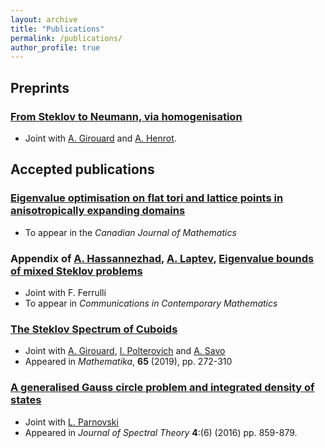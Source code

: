 ```yaml
---
layout: archive
title: "Publications"
permalink: /publications/
author_profile: true
---
```


## Preprints

###  [From Steklov to Neumann, via homogenisation](https://arxiv.org/abs/1906.09638)
* Joint with [A. Girouard](https://archimede.mat.ulaval.ca/agirouard/) and [A. Henrot](http://www.iecl.univ-lorraine.fr/~Antoine.Henrot/).

## Accepted publications

###  [Eigenvalue optimisation on flat tori and lattice points in anisotropically expanding domains](https://arxiv.org/abs/1809.01469)
* To appear in the *Canadian Journal of Mathematics*

### Appendix of [A. Hassannezhad](https://asmahassannezhad.wordpress.com/), [A. Laptev](http://wwwf.imperial.ac.uk/~alaptev/), [Eigenvalue bounds of mixed Steklov problems](https://arxiv.org/abs/1712.00753)
* Joint with F. Ferrulli
* To appear in *Communications in Contemporary Mathematics*

### [The Steklov Spectrum of Cuboids](https://arxiv.org/abs/1711.03075)
* Joint with [A. Girouard](https://archimede.mat.ulaval.ca/agirouard/), [I. Polterovich](https://dms.umontreal.ca/~iossif/) and [A. Savo](http://www.dmmm.uniroma1.it/~alessandro.savo/)
* Appeared in *Mathematika*, **65** (2019), pp. 272-310

### [A generalised Gauss circle problem and integrated density of states](https://arxiv.org/abs/1506.07115)
* Joint with [L. Parnovski](http://www.homepages.ucl.ac.uk/~ucahlep/)
* Appeared in *Journal of Spectral Theory* **4**:(6) (2016) pp. 859-879.
